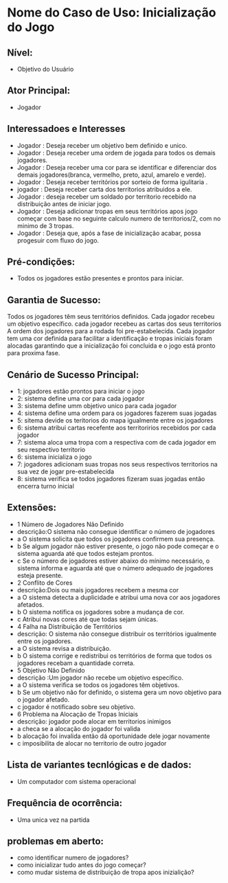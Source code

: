 # **Nome do Caso de Uso**: Inicialização do Jogo

## **Nível**: 
- Objetivo do Usuário

## **Ator Principal**: 
- Jogador

## **Interessadoes e Interesses**
- Jogador : Deseja receber um objetivo bem definido e unico.
- Jogador : Deseja receber uma ordem de jogada para todos os demais jogadores.
- Jogador : Deseja receber uma cor para se identificar e diferenciar dos demais jogadores(branca,  vermelho, preto, azul, amarelo e verde).
- Jogador : Deseja receber territórios por sorteio de forma igulitaria .
- jogador : Deseja receber carta dos territorios atribuidos a ele.
- Jogador : deseja receber um soldado por territorio recebido na distribuição antes de iniciar jogo.
- Jogador : Deseja adicionar tropas em seus territórios apos jogo começar com base no seguinte calculo numero de territorios/2, com no minimo de 3 tropas.
- Jogador : Deseja que, após a fase de inicialização acabar, possa progesuir com fluxo do jogo.

## **Pré-condições**:
- Todos os jogadores estão presentes e prontos para iniciar.

## **Garantia de Sucesso**:
Todos os jogadores têm seus territórios definidos.
Cada jogador recebeu um objetivo específico.
cada jogador recebeu as cartas dos seus territorios
A ordem dos jogadores para a rodada foi pre-estabelecida.
Cada jogador tem uma cor definida para facilitar a identificação e 
tropas iniciais foram alocadas garantindo que a inicialização foi concluida
e o jogo está pronto para proxima fase.

## **Cenário de Sucesso Principal**: 
 - 1: jogadores estão prontos para iniciar o jogo 
 - 2: sistema define uma cor para cada jogador
 - 3: sistema define umm objetivo unico para cada jogador
 - 4: sistema define uma ordem para os jogadores fazerem suas jogadas
 - 5: sitema devide os teritorios do mapa igualmente entre os jogadores 
 - 6: sistema atribui cartas recefente aos territoririos recebidos por cada jogador
 - 7: sistema aloca uma tropa com a respectiva com de cada jogador em seu respectivo territorio 
 - 6: sistema inicializa o jogo
 - 7: jogadores adicionam suas tropas nos seus respectivos territorios
 na sua vez de jogar pre-estabelecida 
 - 8: sistema verifica se todos jogadores fizeram suas jogadas então encerra turno inicial
## **Extensões**: 
- 1 Número de Jogadores Não Definido
- descrição:O sistema não consegue identificar o número de jogadores
- a O sistema solicita que todos os jogadores confirmem sua presença.
- b Se algum jogador não estiver presente, o jogo não pode começar e o sistema aguarda até que todos estejam prontos.
- c Se o número de jogadores estiver abaixo do mínimo necessário, o sistema informa e aguarda até que o número adequado de jogadores esteja presente.
- 2 Conflito de Cores
- descrição:Dois ou mais jogadores recebem a mesma cor
- a O sistema detecta a duplicidade e atribui uma nova cor aos jogadores afetados.
- b O sistema notifica os jogadores sobre a mudança de cor.
- c Atribui novas cores até que todas sejam únicas.
- 4 Falha na Distribuição de Territórios
- descrição: O sistema não consegue distribuir os territórios igualmente entre os jogadores.
- a O sistema revisa a distribuição.
- b O sistema corrige e redistribui os territórios de forma que todos os jogadores recebam a quantidade correta.
- 5 Objetivo Não Definido
- descrição :Um jogador não recebe um objetivo específico.
- a O sistema verifica se todos os jogadores têm objetivos.
- b Se um objetivo não for definido, o sistema gera um novo objetivo para o jogador afetado.
- c  jogador é notificado sobre seu objetivo.
- 6 Problema na Alocação de Tropas Iniciais
- descrição: jogador pode alocar em territorios inimigos
- a checa se a alocação do jogador foi valida
- b alocação foi invalida então dá oportunidade dele jogar novamente
- c imposibilita de alocar no territorio de outro jogador
## **Lista de variantes tecnlógicas e de dados**:
 - Um computador com sistema operacional
## **Frequência de ocorrência**:
 - Uma unica vez na partida 
## **problemas em aberto**:
- como identificar numero de jogadores?
- como inicializar tudo antes do jogo começar?
- como mudar sistema de distribuição de tropa apos inizialição?
 
